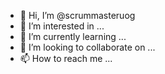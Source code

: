 - 👋 Hi, I’m @scrummasteruog
- 👀 I’m interested in ...
- 🌱 I’m currently learning ...
- 💞️ I’m looking to collaborate on ...
- 📫 How to reach me ...

<!---
scrummasteruog/scrummasteruog is a ✨ special ✨ repository because its `README.md` (this file) appears on your GitHub profile.
You can click the Preview link to take a look at your changes.
--->
